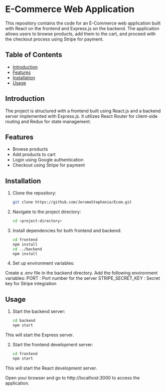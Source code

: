 # E-Commerce Web Application

This repository contains the code for an E-Commerce web application built with React on the frontend and Express.js on the backend. The application allows users to browse products, add them to the cart, and proceed with the checkout process using Stripe for payment.

## Table of Contents

- [Introduction](#introduction)
- [Features](#features)
- [Installation](#installation)
- [Usage](#usage)

## Introduction

The project is structured with a frontend built using React.js and a backend server implemented with Express.js. It utilizes React Router for client-side routing and Redux for state management.

## Features

- Browse products
- Add products to cart
- Login using Google authentication
- Checkout using Stripe for payment

## Installation

1. Clone the repository:

   ```bash
   git clone https://github.com/JeromeStephanie/Ecom.git

2. Navigate to the project directory:
   ```bash
   cd <project-directory>

3. Install dependencies for both frontend and backend:
   ```bash
   cd frontend
   npm install
   cd ../backend
   npm install

4. Set up environment variables:

Create a .env file in the backend directory.
Add the following environment variables:
PORT : Port number for the server
STRIPE_SECRET_KEY : Secret key for Stripe integration


## Usage
1. Start the backend server:
   ```bash
   cd backend
   npm start
This will start the Express server.

2. Start the frontend development server:
   ```bash
   cd frontend
   npm start

This will start the React development server.

Open your browser and go to http://localhost:3000 to access the application.




